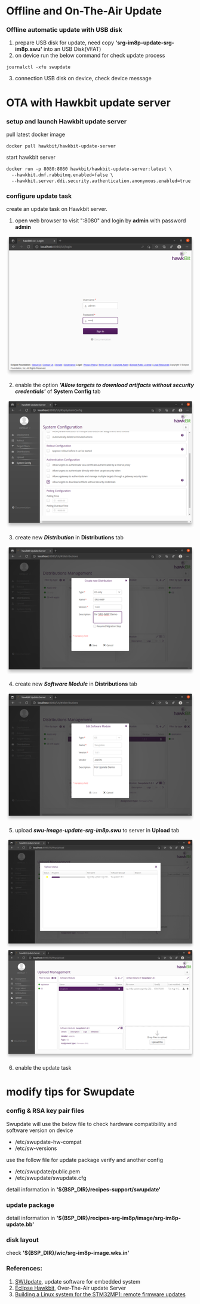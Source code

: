 Offline and On-The-Air Update
===

### Offline automatic update with USB disk
1. prepare USB disk for update, need copy **'srg-im8p-update-srg-im8p.swu'** into an USB Disk(VFAT)
2. on device run the below command for check update process
```
journalctl -xfu swupdate
```
3. connection USB disk on device, check device message

OTA with Hawkbit update server
===
### setup and launch Hawkbit update server

pull latest docker image
```
docker pull hawkbit/hawkbit-update-server
```

start hawkbit server
```
docker run -p 8080:8080 hawkbit/hawkbit-update-server:latest \
  --hawkbit.dmf.rabbitmq.enabled=false \
  --hawkbit.server.ddi.security.authentication.anonymous.enabled=true

```

### configure update task

create an update task on Hawkbit server.

1. open web browser to visit "<your host>:8080" and login by **admin** with password **admin**

![Hawkbit login](./pictures/hawkbit-Login.png)

2. enable the option ***'Allow targets to download artifacts without security credentials'*** of **System Config** tab

![Hawkbit system config](./pictures/hawkbit-sysconfig.png)

3. create new ***Distribution*** in **Distributions** tab

![Hawkbit distrbution](./pictures/hawkbit-distrbutions.png)

4. create new ***Software Module*** in **Distributions** tab

![Hawkbit Software Module](./pictures/hawkbit-sw-module.png)

5. upload ***swu-image-update-srg-im8p.swu*** to server in **Upload** tab

![Hawkbit Update swu](./pictures/hawkbit-update-swu.png)
![Hawkbit Update](./pictures/hawkbit-update.png)

6. enable the update task

modify tips for Swupdate
===

### config & RSA key pair files
Swupdate will use the below file to check hardware compatibility and software version on device

* /etc/swupdate-hw-compat
* /etc/sw-versions

use the follow file for update package verify and another config

* /etc/swupdate/public.pem
* /etc/swupdate/swupdate.cfg

detail information in **'${BSP_DIR}/recipes-support/swupdate'**

### update package

detail information in **'${BSP_DIR}/recipes-srg-im8p/image/srg-im8p-update.bb'**

### disk layout

check **'${BSP_DIR}/wic/srg-im8p-image.wks.in'**

### References:
1. [SWUpdate](https://sbabic.github.io/swupdate/), update software for embedded system
2. [Eclipse Hawkbit](https://www.eclipse.org/hawkbit/), Over-The-Air update Server
3. [Building a Linux system for the STM32MP1: remote firmware updates](https://bootlin.com/blog/building-a-linux-system-for-the-stm32mp1-remote-firmware-updates/)
